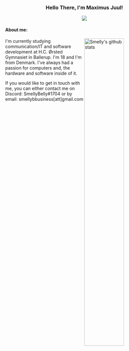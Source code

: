 <!-- Banner -->
<h3 align="center">Hello There, I'm Maximus Juul!</h3>
<p align="center">
	<img align="center" src="https://github.com/SmellyB3lly/SmellyB3lly/blob/main/assets/helloThere.gif">
</p>

<!-- About you -->
#### **About me:**

<!-- Any image aligned to the right. Beware the width -->
<a href="https://github.com/SmellyB3lly">
    <img width="50%" align="right" alt="Smelly's github stats" src="https://github-readme-stats.vercel.app/api?username=SmellyB3lly&show_icons=true&hide_border=true" />
  </a>

I'm currently studying communication/IT and software development at H.C. Ørsted Gymnasiet in Ballerup. I'm 18 and I'm from Denmark. I've always had a passion for computers and, the hardware and software inside of it. 

If you would like to get in touch with me, you can either contact me on Discord: SmellyBelly#1704 or by email: smellybbusiness[att]gmail.com
